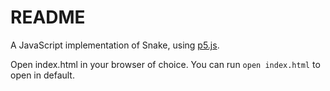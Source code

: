# README

A JavaScript implementation of Snake, using [p5.js](https://p5js.org/).

Open index.html in your browser of choice. You can run `open index.html` to open in default.